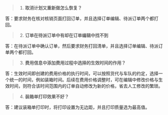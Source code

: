 > 1. **取消计划又重新做怎么恢复？**

答：要求财务在核对核销页面打回订单，并且选择订单编辑、待派订单两个都打回。

> 2. **订单在待派订单中有却在订单编辑中找不到**

答：在待派订单中确认订单，然后要求财务打回清单，并且选择订单编辑、待派订单两个都打回。

> 3. **费用信息中添加费用过程中选择的生效时间的作用？**

答：生效时间即创建的费用价格的执行时间，可以按照货代与车队的约定，选择一个统一的时间，例如装箱时间。后续在费用价格调整时，可在编辑中修改价格与生效时间，则符合该时间范围内的订单自动修改为新的价格，省去人工修改的繁琐。

> 4. **装箱单打印效果不好？**

答：建议装箱单打印时，将打印设置为无边距，并且打印质量选为最高值。